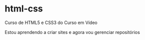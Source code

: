 # html-css
 Curso de HTML5 e CSS3 do Curso em Vídeo

Estou aprendendo a criar sites e agora vou gerenciar repositórios